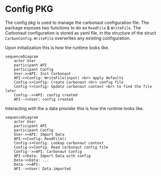 # Config PKG

The config pkg is used to manage the carbonaut configuration file. The package exposes two functions to do so `ReadFile` & `WriteFile`.
The Carbonaut configuration is stored as yaml file, in the structure of the struct `CarbonConfig`.
`WriteFile` overwrites any existing configuration.

Upon initialization this is how the runtime looks like.

```mermaid
sequenceDiagram
    actor User
    participant API
    participant Config
    User->>API: Init Carbonaut
    API->>Config: WriteFile(input) <br> apply defaults
    Config->>Config: Create Carbonaut <br> config file
    Config->>Config: Update carbonaut context <br> to find the file later
    Config-->>API: config created 
    API-->>User: config created
```

Interacting with the a data provider this is how the runtime looks like.

```mermaid
sequenceDiagram
    actor User
    participant API
    participant Config
    User->>API: Import Data
    API->>Config: ReadFile()
    Config->>Config: Lookup carbonaut context
    Config->>Config: Read carbonaut config file
    Config-->>API: Carbonaut Config 
    API->>Data: Import Data with config
    Data->>Data: ...
    Data-->>API:  
    API-->>User: Data imported
```
